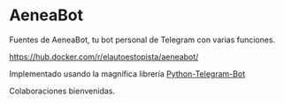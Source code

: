 # AeneaBot

Fuentes de AeneaBot, tu bot personal de Telegram con varias funciones.

https://hub.docker.com/r/elautoestopista/aeneabot/

Implementado usando la magnífica librería [Python-Telegram-Bot](https://github.com/python-telegram-bot/python-telegram-bot)

Colaboraciones bienvenidas.